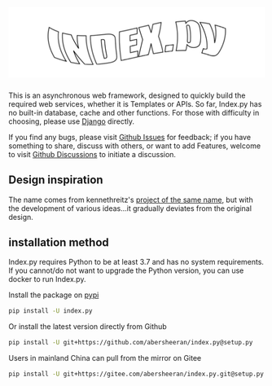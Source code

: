 # ![](./img/index-py.png)

This is an asynchronous web framework, designed to quickly build the required web services, whether it is Templates or APIs. So far, Index.py has no built-in database, cache and other functions. For those with difficulty in choosing, please use [Django](https://www.djangoproject.com/) directly.

If you find any bugs, please visit [Github Issues](https://github.com/abersheeran/index.py/issues) for feedback; if you have something to share, discuss with others, or want to add Features, welcome to visit [Github Discussions](https://github.com/abersheeran/index.py/discussions) to initiate a discussion.

## Design inspiration

The name comes from kennethreitz's [project of the same name](https://github.com/kennethreitz-archive/index.py), but with the development of various ideas...it gradually deviates from the original design.

## installation method

Index.py requires Python to be at least 3.7 and has no system requirements. If you cannot/do not want to upgrade the Python version, you can use docker to run Index.py.

Install the package on [pypi](https://pypi.org)

```bash
pip install -U index.py
```

Or install the latest version directly from Github

```bash
pip install -U git+https://github.com/abersheeran/index.py@setup.py
```

Users in mainland China can pull from the mirror on Gitee

```bash
pip install -U git+https://gitee.com/abersheeran/index.py.git@setup.py
```
